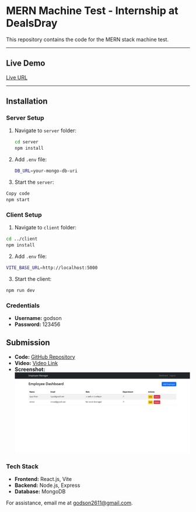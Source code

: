 # MERN Machine Test - Internship at DealsDray

This repository contains the code for the MERN stack machine test.

---

## Live Demo

[Live URL](https://godson-dealsdray.netlify.app/signin)

---

## Installation

### Server Setup

1. Navigate to `server` folder:

   ```bash
   cd server
   npm install

   ```

2. Add `.env` file:

   ```bash
   DB_URL=your-mongo-db-uri
   ```

3. Start the `server`:

```bash
Copy code
npm start
```

### Client Setup

1. Navigate to `client` folder:

```bash
cd ../client
npm install
```

2. Add `.env` file:

```bash
VITE_BASE_URL=http://localhost:5000
```

3. Start the client:

```bash
npm run dev
```

### Credentials

- **Username:** godson
- **Password:** 123456

## Submission

- **Code:** [GitHub Repository](https://github.com/Godson2611/DEALSDRAY-task)
- **Video:** [Video Link](https://drive.google.com/file/d/1hCK6L79auhvUp61eVbpSAMZoreKedvnx/view?usp=sharing)
- **Screenshot:** ![App Screenshot](./src/assets/screenshort.png)

### Tech Stack

- **Frontend:** React.js, Vite
- **Backend:** Node.js, Express
- **Database:** MongoDB

For assistance, email me at [godson2611@gmail.com](mailto:godson2611@gmail.com).
